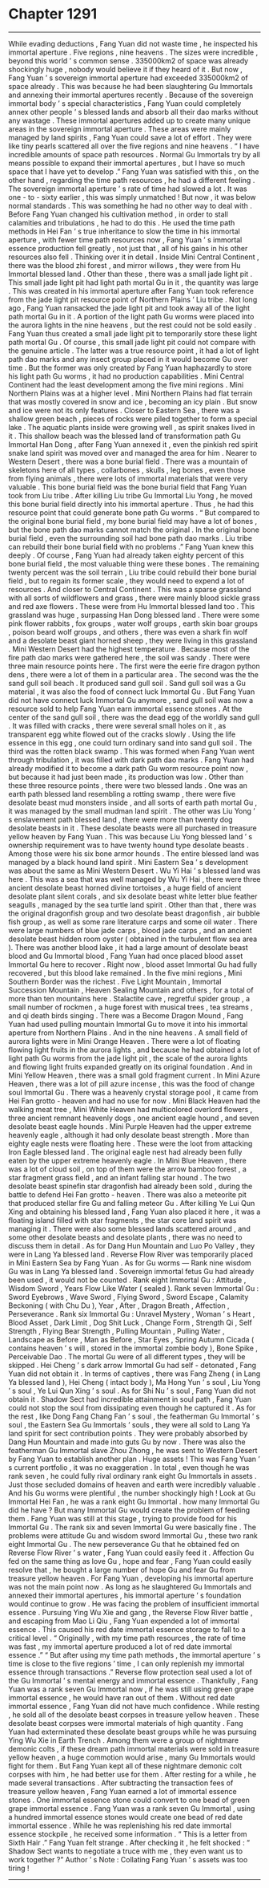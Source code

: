 
# Chapter 1291


---

While evading deductions , Fang Yuan did not waste time , he inspected his immortal aperture .
Five regions , nine heavens .
The sizes were incredible , beyond this world ’ s common sense .
335000km2 of space was already shockingly huge , nobody would believe it if they heard of it .
But now , Fang Yuan ’ s sovereign immortal aperture had exceeded 335000km2 of space already .
This was because he had been slaughtering Gu Immortals and annexing their immortal apertures recently .
Because of the sovereign immortal body ’ s special characteristics , Fang Yuan could completely annex other people ’ s blessed lands and absorb all their dao marks without any wastage .
These immortal apertures added up to create many unique areas in the sovereign immortal aperture .
These areas were mainly managed by land spirits , Fang Yuan could save a lot of effort . They were like tiny pearls scattered all over the five regions and nine heavens .
“ I have incredible amounts of space path resources . Normal Gu Immortals try by all means possible to expand their immortal apertures , but I have so much space that I have yet to develop .”
Fang Yuan was satisfied with this , on the other hand , regarding the time path resources , he had a different feeling .
The sovereign immortal aperture ’ s rate of time had slowed a lot .
It was one - to - sixty earlier , this was simply unmatched !
But now , it was below normal standards .
This was something he had no other way to deal with .
Before Fang Yuan changed his cultivation method , in order to stall calamities and tribulations , he had to do this .
He used the time path methods in Hei Fan ’ s true inheritance to slow the time in his immortal aperture , with fewer time path resources now , Fang Yuan ’ s immortal essence production fell greatly , not just that , all of his gains in his other resources also fell .
Thinking over it in detail .
Inside Mini Central Continent , there was the blood zhi forest , and mirror willows , they were from Hu Immortal blessed land . Other than these , there was a small jade light pit .
This small jade light pit had light path mortal Gu in it , the quantity was large .
This was created in his immortal aperture after Fang Yuan took reference from the jade light pit resource point of Northern Plains ’ Liu tribe .
Not long ago , Fang Yuan ransacked the jade light pit and took away all of the light path mortal Gu in it .
A portion of the light path Gu worms were placed into the aurora lights in the nine heavens , but the rest could not be sold easily .
Fang Yuan thus created a small jade light pit to temporarily store these light path mortal Gu .
Of course , this small jade light pit could not compare with the genuine article . The latter was a true resource point , it had a lot of light path dao marks and any insect group placed in it would become Gu over time . But the former was only created by Fang Yuan haphazardly to store his light path Gu worms , it had no production capabilities .
Mini Central Continent had the least development among the five mini regions .
Mini Northern Plains was at a higher level .
Mini Northern Plains had flat terrain that was mostly covered in snow and ice , becoming an icy plain .
But snow and ice were not its only features .
Closer to Eastern Sea , there was a shallow green beach , pieces of rocks were piled together to form a special lake . The aquatic plants inside were growing well , as spirit snakes lived in it .
This shallow beach was the blessed land of transformation path Gu Immortal Han Dong , after Fang Yuan annexed it , even the pinkish red spirit snake land spirit was moved over and managed the area for him .
Nearer to Western Desert , there was a bone burial field .
There was a mountain of skeletons here of all types , collarbones , skulls , leg bones , even those from flying animals , there were lots of immortal materials that were very valuable .
This bone burial field was the bone burial field that Fang Yuan took from Liu tribe .
After killing Liu tribe Gu Immortal Liu Yong , he moved this bone burial field directly into his immortal aperture .
Thus , he had this resource point that could generate bone path Gu worms .
“ But compared to the original bone burial field , my bone burial field may have a lot of bones , but the bone path dao marks cannot match the original . In the original bone burial field , even the surrounding soil had bone path dao marks . Liu tribe can rebuild their bone burial field with no problems .”
Fang Yuan knew this deeply .
Of course , Fang Yuan had already taken eighty percent of this bone burial field , the most valuable thing were these bones .
The remaining twenty percent was the soil terrain , Liu tribe could rebuild their bone burial field , but to regain its former scale , they would need to expend a lot of resources .
And closer to Central Continent .
This was a sparse grassland with all sorts of wildflowers and grass , there were mainly blood sickle grass and red axe flowers .
These were from Hu Immortal blessed land too .
This grassland was huge , surpassing Han Dong blessed land . There were some pink flower rabbits , fox groups , water wolf groups , earth skin boar groups , poison beard wolf groups , and others , there was even a shark fin wolf and a desolate beast giant horned sheep , they were living in this grassland .
Mini Western Desert had the highest temperature .
Because most of the fire path dao marks were gathered here , the soil was sandy .
There were three main resource points here .
The first were the eerie fire dragon python dens , there were a lot of them in a particular area .
The second was the the sand gull soil beach .
It produced sand gull soil .
Sand gull soil was a Gu material , it was also the food of connect luck Immortal Gu .
But Fang Yuan did not have connect luck Immortal Gu anymore , sand gull soil was now a resource sold to help Fang Yuan earn immortal essence stones .
At the center of the sand gull soil , there was the dead egg of the worldly sand gull . It was filled with cracks , there were several small holes on it , as transparent egg white flowed out of the cracks slowly . Using the life essence in this egg , one could turn ordinary sand into sand gull soil .
The third was the rotten black swamp . This was formed when Fang Yuan went through tribulation , it was filled with dark path dao marks . Fang Yuan had already modified it to become a dark path Gu worm resource point now , but because it had just been made , its production was low .
Other than these three resource points , there were two blessed lands .
One was an earth path blessed land resembling a rotting swamp , there were five desolate beast mud monsters inside , and all sorts of earth path mortal Gu , it was managed by the small mudman land spirit .
The other was Liu Yong ’ s enslavement path blessed land , there were more than twenty dog desolate beasts in it . These desolate beasts were all purchased in treasure yellow heaven by Fang Yuan . This was because Liu Yong blessed land ’ s ownership requirement was to have twenty hound type desolate beasts . Among those were his six bone armor hounds . The entire blessed land was managed by a black hound land spirit .
Mini Eastern Sea ’ s development was about the same as Mini Western Desert .
Wu Yi Hai ’ s blessed land was here .
This was a sea that was well managed by Wu Yi Hai , there were three ancient desolate beast horned divine tortoises , a huge field of ancient desolate plant silent corals , and six desolate beast white letter blue feather seagulls , managed by the sea turtle land spirit .
Other than that , there was the original dragonfish group and two desolate beast dragonfish , air bubble fish group , as well as some rare literature carps and some oil water . There were large numbers of blue jade carps , blood jade carps , and an ancient desolate beast hidden room oyster ( obtained in the turbulent flow sea area ).
There was another blood lake , it had a large amount of desolate beast blood and Gu Immortal blood , Fang Yuan had once placed blood asset Immortal Gu here to recover .
Right now , blood asset Immortal Gu had fully recovered , but this blood lake remained .
In the five mini regions , Mini Southern Border was the richest .
Five Light Mountain , Immortal Succession Mountain , Heaven Sealing Mountain and others , for a total of more than ten mountains here .
Stalactite cave , regretful spider group , a small number of rockmen , a huge forest with musical trees , tea streams , and qi death birds singing .
There was a Become Dragon Mound , Fang Yuan had used pulling mountain Immortal Gu to move it into his immortal aperture from Northern Plains .
And in the nine heavens .
A small field of aurora lights were in Mini Orange Heaven . There were a lot of floating flowing light fruits in the aurora lights , and because he had obtained a lot of light path Gu worms from the jade light pit , the scale of the aurora lights and flowing light fruits expanded greatly on its original foundation .
And in Mini Yellow Heaven , there was a small gold fragment current .
In Mini Azure Heaven , there was a lot of pill azure incense , this was the food of change soul Immortal Gu . There was a heavenly crystal storage pool , it came from Hei Fan grotto - heaven and had no use for now .
Mini Black Heaven had the walking meat tree , Mini White Heaven had multicolored overlord flowers , three ancient remnant heavenly dogs , one ancient eagle hound , and seven desolate beast eagle hounds .
Mini Purple Heaven had the upper extreme heavenly eagle , although it had only desolate beast strength . More than eighty eagle nests were floating here . These were the loot from attacking Iron Eagle blessed land . The original eagle nest had already been fully eaten by the upper extreme heavenly eagle .
In Mini Blue Heaven , there was a lot of cloud soil , on top of them were the arrow bamboo forest , a star fragment grass field , and an infant falling star hound . The two desolate beast spinefin star dragonfish had already been sold , during the battle to defend Hei Fan grotto - heaven .
There was also a meteorite pit that produced stellar fire Gu and falling meteor Gu . After killing Ye Lui Qun Xing and obtaining his blessed land , Fang Yuan also placed it here , it was a floating island filled with star fragments , the star core land spirit was managing it .
There were also some blessed lands scattered around , and some other desolate beasts and desolate plants , there was no need to discuss them in detail .
As for Dang Hun Mountain and Luo Po Valley , they were in Lang Ya blessed land .
Reverse Flow River was temporarily placed in Mini Eastern Sea by Fang Yuan .
As for Gu worms —
Rank nine wisdom Gu was in Lang Ya blessed land . Sovereign immortal fetus Gu had already been used , it would not be counted .
Rank eight Immortal Gu : Attitude , Wisdom Sword , Years Flow Like Water ( sealed ).
Rank seven Immortal Gu : Sword Eyebrows , Wave Sword , Flying Sword , Sword Escape , Calamity Beckoning ( with Chu Du ), Year , After , Dragon Breath , Affection , Perseverance .
Rank six Immortal Gu : Unravel Mystery , Woman ’ s Heart , Blood Asset , Dark Limit , Dog Shit Luck , Change Form , Strength Qi , Self Strength , Flying Bear Strength , Pulling Mountain , Pulling Water , Landscape as Before , Man as Before , Star Eyes , Spring Autumn Cicada ( contains heaven ’ s will , stored in the immortal zombie body ), Bone Spike , Perceivable Dao .
The mortal Gu were of all different types , they will be skipped .
Hei Cheng ’ s dark arrow Immortal Gu had self - detonated , Fang Yuan did not obtain it .
In terms of captives , there was Fang Zheng ( in Lang Ya blessed land ), Hei Cheng ( intact body ), Ma Hong Yun ’ s soul , Liu Yong ’ s soul , Ye Lui Qun Xing ’ s soul . As for Shi Nu ’ s soul , Fang Yuan did not obtain it . Shadow Sect had incredible attainment in soul path , Fang Yuan could not stop the soul from dissipating even though he captured it .
As for the rest , like Dong Fang Chang Fan ’ s soul , the featherman Gu Immortal ’ s soul , the Eastern Sea Gu Immortals ’ souls , they were all sold to Lang Ya land spirit for sect contribution points . They were probably absorbed by Dang Hun Mountain and made into guts Gu by now .
There was also the featherman Gu Immortal slave Zhou Zhong , he was sent to Western Desert by Fang Yuan to establish another plan .
Huge assets !
This was Fang Yuan ’ s current portfolio , it was no exaggeration .
In total , even though he was rank seven , he could fully rival ordinary rank eight Gu Immortals in assets .
Just those secluded domains of heaven and earth were incredibly valuable . And his Gu worms were plentiful , the number shockingly high !
Look at Gu Immortal Hei Fan , he was a rank eight Gu Immortal . how many Immortal Gu did he have ?
But many Immortal Gu would create the problem of feeding them .
Fang Yuan was still at this stage , trying to provide food for his Immortal Gu .
The rank six and seven Immortal Gu were basically fine . The problems were attitude Gu and wisdom sword Immortal Gu , these two rank eight Immortal Gu .
The new perseverance Gu that he obtained fed on Reverse Flow River ’ s water , Fang Yuan could easily feed it . Affection Gu fed on the same thing as love Gu , hope and fear , Fang Yuan could easily resolve that , he bought a large number of hope Gu and fear Gu from treasure yellow heaven .
For Fang Yuan , developing his immortal aperture was not the main point now .
As long as he slaughtered Gu Immortals and annexed their immortal apertures , his immortal aperture ’ s foundation would continue to grow .
He was facing the problem of insufficient immortal essence .
Pursuing Ying Wu Xie and gang , the Reverse Flow River battle , and escaping from Mao Li Qiu , Fang Yuan expended a lot of immortal essence .
This caused his red date immortal essence storage to fall to a critical level .
“ Originally , with my time path resources , the rate of time was fast , my immortal aperture produced a lot of red date immortal essence .”
“ But after using my time path methods , the immortal aperture ’ s time is close to the five regions ’ time , I can only replenish my immortal essence through transactions .”
Reverse flow protection seal used a lot of the Gu Immortal ’ s mental energy and immortal essence .
Thankfully , Fang Yuan was a rank seven Gu Immortal now , if he was still using green grape immortal essence , he would have ran out of them .
Without red date immortal essence , Fang Yuan did not have much confidence .
While resting , he sold all of the desolate beast corpses in treasure yellow heaven .
These desolate beast corpses were immortal materials of high quantity . Fang Yuan had exterminated these desolate beast groups while he was pursuing Ying Wu Xie in Earth Trench .
Among them were a group of nightmare demonic colts , if these dream path immortal materials were sold in treasure yellow heaven , a huge commotion would arise , many Gu Immortals would fight for them .
But Fang Yuan kept all of these nightmare demonic colt corpses with him , he had better use for them .
After resting for a while , he made several transactions .
After subtracting the transaction fees of treasure yellow heaven , Fang Yuan earned a lot of immortal essence stones .
One immortal essence stone could convert to one bead of green grape immortal essence .
Fang Yuan was a rank seven Gu Immortal , using a hundred immortal essence stones would create one bead of red date immortal essence .
While he was replenishing his red date immortal essence stockpile , he received some information .
“ This is a letter from Sixth Hair .”
Fang Yuan felt strange .
After checking it , he felt shocked : “ Shadow Sect wants to negotiate a truce with me , they even want us to work together ?”
Author ’ s Note : Collating Fang Yuan ’ s assets was too tiring !

---

